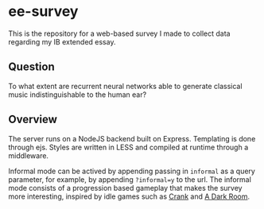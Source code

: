 # ee-survey

This is the repository for a web-based survey I made to collect data regarding my IB extended essay. 

## Question

To what extent are recurrent neural networks able to generate classical music indistinguishable to the human ear?

## Overview

The server runs on a NodeJS backend built on Express. Templating is done through ejs. Styles are written in LESS and compiled at runtime through a middleware.

Informal mode can be actived by appending passing in `informal` as a query parameter, for example, by appending `?informal=y` to the url. The informal mode consists of a progression based gameplay that makes the survey more interesting, inspired by idle games such as [Crank](https://faedine.com/games/crank/b39/) and [A Dark Room](http://adarkroom.doublespeakgames.com/).
